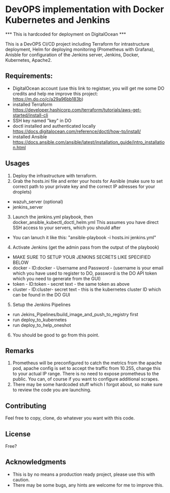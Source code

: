 # DevOPS implementation with Docker Kubernetes and Jenkins
*** This is hardcoded for deployment on DigitalOcean ***

This is a DevOPS CI/CD project including Terraform for intrastructure deployment, Helm for deploying monitoring (Prometheus with Grafana), Anisble for configuration of the Jenkins server, Jenkins, Docker, Kubernetes, Apache2.

## Requirements:
- DigitalOcean account (use this link to registser, you will get me some DO credits and help me improve this project: https://m.do.co/c/a29a96bb183b)
- installed Terraform https://developer.hashicorp.com/terraform/tutorials/aws-get-started/install-cli
- SSH key named "key" in DO
- doctl installed and authenticated locally https://docs.digitalocean.com/reference/doctl/how-to/install/
- installed Ansible https://docs.ansible.com/ansible/latest/installation_guide/intro_installation.html
## Usages

1. Deploy the infrastructure with terraform.
2. Grab the hosts.ini file and enter your hosts for Asnible (make sure to set correct path to your private key and the correct IP adresses for your droplets)
 - wazuh_server (optional)
 - jenkins_server
3. Launch the jenkins.yml playbook, then docker_ansible_kubectl_doctl_helm.yml
   This assumes you have direct SSH access to your servers, which you should after
- You can lanuch it like this: "ansible-playbook -i hosts.ini jenkins.yml"
4. Activate Jenkins (get the admin pass from the output of the playbook)
- MAKE SURE TO SETUP YOUR JENKINS SECRETS LIKE SPECIFIED BELOW
-  docker - ID:docker - Username and Password - (username is your email which you have used to register to DO, password is the DO API token which you need to generate from the GUI)
-  token - ID:token - secret text - the same token as above
-  cluster - ID:cluster- secret text - this is the kubernetes cluster ID which can be found in the DO GUI
5. Setup the Jenkins Pipelines
- run Jekins_Pipelines/build_image_and_push_to_registry first
- run deploy_to_kubernetes
- run deploy_to_help_oneshot
6. You should be good to go from this point.

## Remarks
1. Prometheus will be preconfigured to catch the metrics from the apache pod, apache config is set to accept the traffic from 10.255, change this to your actual IP range. There is no need to expose prometheus to the public. You can, of course if you want to configure additional scrapes.
2. There may be some hardcoded stuff which I forgot about, so make sure to review the code you are launching.

## Contributing

Feel free to copy, clone, do whatever you want with this code.

## License

Free?

## Acknowledgments

- This is by no means a production ready project, please use this with caution.
- There may be some bugs, any hints are welcome for me to improve this.
